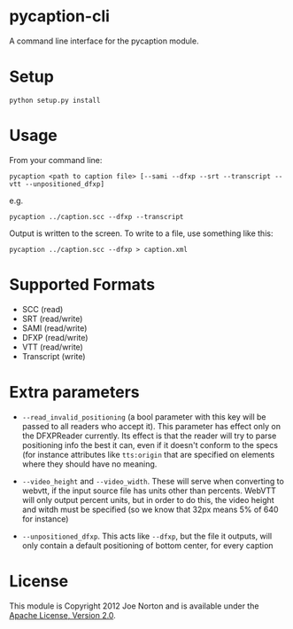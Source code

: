 pycaption-cli
=============

A command line interface for the pycaption module.

Setup
=====

    python setup.py install

Usage
=====

From your command line:

    pycaption <path to caption file> [--sami --dfxp --srt --transcript --vtt --unpositioned_dfxp]
    
e.g.

    pycaption ../caption.scc --dfxp --transcript

Output is written to the screen. To write to a file, use something like this:

    pycaption ../caption.scc --dfxp > caption.xml

Supported Formats
=================

 - SCC (read)
 - SRT (read/write)
 - SAMI (read/write)
 - DFXP (read/write)
 - VTT (read/write)
 - Transcript (write)

Extra parameters
=================

 - ```--read_invalid_positioning``` (a bool parameter with this key will be passed to all readers who accept it). This parameter has effect only on the DFXPReader currently. Its effect is that the reader will try to parse positioning info the best it can, even if it doesn't conform to the specs (for instance attributes like ```tts:origin``` that are specified on elements where they should have no meaning.

- ```--video_height``` and ```--video_width```. These will serve when converting to webvtt, if the input source file has units other than percents. WebVTT will only output percent units, but in order to do this, the video height and witdh must be specified (so we know that 32px means 5% of 640 for instance)

- ```--unpositioned_dfxp```. This acts like ```--dfxp```, but the file it outputs, will only contain a default positioning of bottom center, for every caption

License
=======

This module is Copyright 2012 Joe Norton and is available under the [Apache License, Version 2.0][1].

[1]: http://www.apache.org/licenses/LICENSE-2.0

